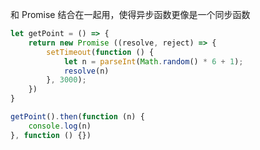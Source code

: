 和 Promise 结合在一起用，使得异步函数更像是一个同步函数

```javascript
let getPoint = () => {
    return new Promise ((resolve, reject) => {
        setTimeout(function () {
            let n = parseInt(Math.random() * 6 + 1);
            resolve(n)
        }, 3000);
    })
}

getPoint().then(function (n) {
    console.log(n)
}, function () {})
```
